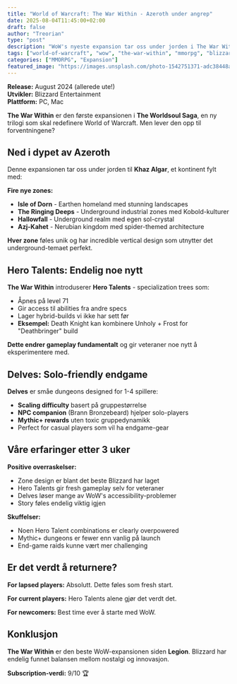 ```yaml
---
title: "World of Warcraft: The War Within - Azeroth under angrep"
date: 2025-08-04T11:45:00+02:00
draft: false
author: "Treorian"
type: "post"
description: "WoW's nyeste expansion tar oss under jorden i The War Within. Er dette expansionen som redder World of Warcraft?"
tags: ["world-of-warcraft", "wow", "the-war-within", "mmorpg", "blizzard"]
categories: ["MMORPG", "Expansion"]
featured_image: "https://images.unsplash.com/photo-1542751371-adc38448a05e?w=800"
---
```


**Release:** August 2024 (allerede ute!)  
**Utvikler:** Blizzard Entertainment  
**Plattform:** PC, Mac  

**The War Within** er den første expansionen i **The Worldsoul Saga**, en ny trilogi som skal redefinere World of Warcraft. Men lever den opp til forventningene?

## Ned i dypet av Azeroth

Denne expansionen tar oss under jorden til **Khaz Algar**, et kontinent fylt med:

**Fire nye zones:**
- **Isle of Dorn** - Earthen homeland med stunning landscapes  
- **The Ringing Deeps** - Underground industrial zones med Kobold-kulturer
- **Hallowfall** - Underground realm med egen sol-crystal
- **Azj-Kahet** - Nerubian kingdom med spider-themed architecture

**Hver zone** føles unik og har incredible vertical design som utnytter det underground-temaet perfekt.

## Hero Talents: Endelig noe nytt

**The War Within** introduserer **Hero Talents** - specialization trees som:
- Åpnes på level 71
- Gir access til abilities fra andre specs
- Lager hybrid-builds vi ikke har sett før
- **Eksempel:** Death Knight kan kombinere Unholy + Frost for "Deathbringer" build

**Dette endrer gameplay fundamentalt** og gir veteraner noe nytt å eksperimentere med.

## Delves: Solo-friendly endgame

**Delves** er småe dungeons designed for 1-4 spillere:
- **Scaling difficulty** basert på gruppestørrelse
- **NPC companion** (Brann Bronzebeard) hjelper solo-players  
- **Mythic+ rewards** uten toxic gruppedynamikk
- Perfect for casual players som vil ha endgame-gear

## Våre erfaringer etter 3 uker

**Positive overraskelser:**
- Zone design er blant det beste Blizzard har laget
- Hero Talents gir fresh gameplay selv for veteraner
- Delves løser mange av WoW's accessibility-problemer
- Story føles endelig viktig igjen

**Skuffelser:**
- Noen Hero Talent combinations er clearly overpowered
- Mythic+ dungeons er fewer enn vanlig på launch
- End-game raids kunne vært mer challenging

## Er det verdt å returnere?

**For lapsed players:** Absolutt. Dette føles som fresh start.

**For current players:** Hero Talents alene gjør det verdt det.

**For newcomers:** Best time ever å starte med WoW.

## Konklusjon

**The War Within** er den beste WoW-expansionen siden **Legion**. Blizzard har endelig funnet balansen mellom nostalgi og innovasjon.

**Subscription-verdi:** 9/10 🏆